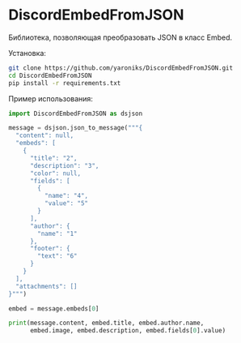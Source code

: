 # DiscordEmbedFromJSON
Библиотека, позволяющая преобразовать JSON в класс Embed.

Установка:
```bash
git clone https://github.com/yaroniks/DiscordEmbedFromJSON.git
cd DiscordEmbedFromJSON
pip install -r requirements.txt
```

Пример использования:
```python
import DiscordEmbedFromJSON as dsjson

message = dsjson.json_to_message("""{
  "content": null,
  "embeds": [
    {
      "title": "2",
      "description": "3",
      "color": null,
      "fields": [
        {
          "name": "4",
          "value": "5"
        }
      ],
      "author": {
        "name": "1"
      },
      "footer": {
        "text": "6"
      }
    }
  ],
  "attachments": []
}""")

embed = message.embeds[0]

print(message.content, embed.title, embed.author.name, 
      embed.image, embed.description, embed.fields[0].value)
```
